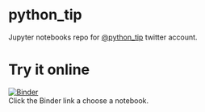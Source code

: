 # python_tip
Jupyter notebooks repo for [@python_tip](https://twitter.com/python_tip) twitter account.

# Try it online
[![Binder](https://mybinder.org/badge.svg)](https://mybinder.org/v2/gh/karlafej/python_tip/master)  
Click the Binder link a choose a notebook.

